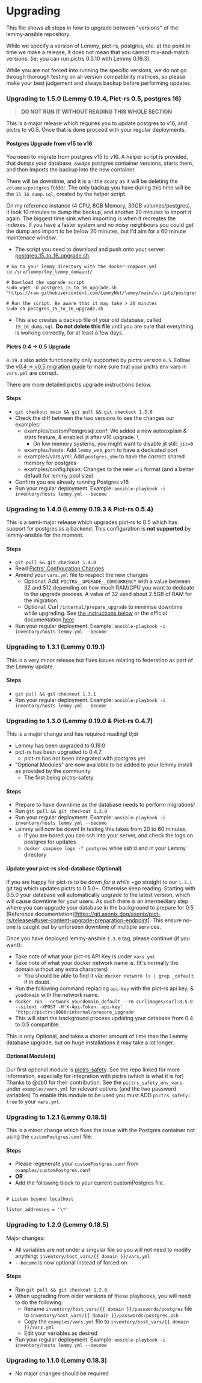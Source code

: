 # Upgrading

This file shows all steps in how to upgrade between "versions" of the lemmy-ansible repository.

While we specify a version of Lemmy, pict-rs, postgres, etc. at the point in time we make a release, it does not mean that you cannot mix-and-match versions. (ie; you can run pictrs 0.5.10 with Lemmy 0.19.3).

While you are not forced into running the specific versions, we do not go through thorough testing on all version compatibility matrices, so please make your best judgement and always backup before performing updates.

### Upgrading to 1.5.0 (Lemmy 0.19.4, Pict-rs 0.5, postgres 16)

> **DO NOT RUN IT WITHOUT READING THIS WHOLE SECTION**

This is a major release which requires you to update postgres to v16, and pictrs to v0.5. Once that is done proceed with your regular deployments.

#### Postgres Upgrade from v15 to v16

You need to migrate from postgres v15 to v16. A helper script is provided, that dumps your database, swaps postgres container versions, starts them, and then imports the backup into the new container.

There will be downtime, and it is a little scary as it will be deleting the `volumes/postgres` folder. The only backup you have during this time will be the `15_16_dump.sql`, created by the helper script.

On my reference instance (4 CPU, 8GB Memory, 30GB volumes/postgres), it took 10 minutes to dump the backup, and another 20 minutes to import it again. The biggest time sink when importing is when it recreates the indexes.
If you have a faster system and no noisy neighbours you could get the dump and import to be below 20 minutes, but I'd aim for a 60 minute maintenace window.

- The script you need to download and push onto your server: [postgres_15_to_16_upgrade.sh](https://github.com/LemmyNet/lemmy/blob/main/scripts/postgres_15_to_16_upgrade.sh).

```
# Go to your lemmy directory with the docker-compose.yml
cd /srv/lemmy/{my_lemmy_domain}/

# Download the upgrade script
sudo wget -O postgres_15_to_16_upgrade.sh "https://raw.githubusercontent.com/LemmyNet/lemmy/main/scripts/postgres_15_to_16_upgrade.sh"

# Run the script. Be aware that it may take > 20 minutes
sudo sh postgres_15_to_16_upgrade.sh
```

- This also creates a backup file of your old database, called `15_16_dump.sql`. **Do not delete this file** until you are sure that everything is working correctly, for at least a few days.

#### Pictrs 0.4 -> 0.5 Upgrade

`0.19.4` also adds functionality only supported by pictrs version `0.5`. Follow the [v0.4 -> v0.5 migration guide](https://git.asonix.dog/asonix/pict-rs.git#0-4-to-0-5-migration-guide) to make sure that your pictrs env vars in `vars.yml` are correct.

There are more detailed pictrs upgrade instructions below.

#### Steps

- `git checkout main && git pull && git checkout 1.5.0`
- Check the diff between the two versions to see the changes our examples:
  - examples/customPostgresql.conf: We added a new autoexplain & stats feature, & enabled jit after v16 upgrade. \
    - On low memory systems, you might want to disable jit still: `jit=0`
  - examples/hosts: Add `lemmy_web_port` to have a dedicated port
  - examples/vars.yml: Add `postgres_shm` to have the correct shared memory for postgres
  - examples/config.hjson: Changes to the new `uri` format (and a better default for lemmy pool size)
- Confirm you are already running Postgres v16
- Run your regular deployment. Example: `ansible-playbook -i inventory/hosts lemmy.yml --become`

### Upgrading to 1.4.0 (Lemmy 0.19.3 & Pict-rs 0.5.4)

This is a semi-major release which upgrades pict-rs to 0.5 which has support for postgres as a backend. This configuration is **not supported** by lemmy-ansible for the moment.

#### Steps

- `git pull && git checkout 1.4.0`
- Read [Pictrs' Configuration Changes](https://git.asonix.dog/asonix/pict-rs/#configuration-updates)
- Amend your `vars.yml` file to respect the new changes
  - Optional: Add: `PICTRS__UPGRADE__CONCURRENCY` with a value between 32 and 512 depending on how much RAM/CPU you want to dedicate to the upgrade process. A value of 32 used about 2.5GB of RAM for the migration.
  - Optional: Curl `/internal/prepare_upgrade` to minimise downtime while upgrading. See [the instructions below](https://github.com/LemmyNet/lemmy-ansible#update-your-pict-rs-sled-database-optional) or the official documentation [here](https://git.asonix.dog/asonix/pict-rs/releases#user-content-upgrade-preparation-endpoint)
- Run your regular deployment. Example: `ansible-playbook -i inventory/hosts lemmy.yml --become`

### Upgrading to 1.3.1 (Lemmy 0.19.1)

This is a very minor release but fixes issues relating to federation as part of the Lemmy update.

#### Steps

- `git pull && git checkout 1.3.1`
- Run your regular deployment. Example: `ansible-playbook -i inventory/hosts lemmy.yml --become`

### Upgrading to 1.3.0 (Lemmy 0.19.0 & Pict-rs 0.4.7)

This is a major change and has required reading! tl;dr

- Lemmy has been upgraded to 0.19.0
- pict-rs has been upgraded to 0.4.7
  - pict-rs has not been integrated with postgres yet
- "Optional Modules" are now available to be added to your lemmy install as provided by the community.
  - The first being pictrs-safety

#### Steps

- Prepare to have downtime as the database needs to perform migrations!
- Run `git pull && git checkout 1.3.0`
- Run your regular deployment. Example: `ansible-playbook -i inventory/hosts lemmy.yml --become`
- Lemmy will now be down! In testing this takes from 20 to 60 minutes.
  - If you are bored you can ssh into your server, and check the logs on postgres for updates
  - `docker compose logs -f postgres` while ssh'd and in your Lemmy directory

#### Update your pict-rs sled-database (Optional)

If you are happy for pict-rs to be down _for a while_ ~go straight to our `1.3.1` git tag which updates pictrs to 0.5.0~. Otherwise keep reading.
Starting with 0.5.0 your database will automatically upgrade to the latest version, which will cause downtime for your users.
As such there is an intermediary step where you can upgrade your database in the background to prepare for 0.5 (Reference documentation)[https://git.asonix.dog/asonix/pict-rs/releases#user-content-upgrade-preparation-endpoint]. This ensure no-one is caught out by unforseen downtime of multiple services.

Once you have deployed lemmy-ansible `1.3.0` tag, please continue (if you want):

- Take note of what your pict-rs API Key is under `vars.yml`
- Take note of what your docker network name is. (It's normally the domain without any extra characters)
  - You should be able to find it via: `docker network ls | grep _default` if in doubt.
- Run the following command replacing `api-key` with the pict-rs api key, & `youdomain` with the network name.
- `docker run --network yourdomain_default --rm curlimages/curl:8.5.0 --silent -XPOST -H'X-Api-Token: api-key' 'http://pictrs:8080/internal/prepare_upgrade'`
- This will start the background process updating your database from 0.4 to 0.5 compatible.

This is only Optional, and takes a shorter amount of time than the Lemmy database upgrade, but on huge installations it may take a lot longer.

#### Optional Module(s)

Our first optional module is [pictrs-safety](https://github.com/db0/pictrs-safety). See the repo linked for more information, especially for integration with pictrs (which is what it is for) Thanks to @db0 for their contribution.
See the `pictrs_safety_env_vars` under `examples/vars.yml` for relevant options (and the two password variables)
To enable this module to be used you must ADD `pictrs_safety: true` to your `vars.yml`.

### Upgrading to 1.2.1 (Lemmy 0.18.5)

This is a minor change which fixes the issue with the Postgres container not using the `customPostgres.conf` file.

#### Steps

- Please regenerate your `customPostgres.conf` from `examples/customPostgres.conf`
- **OR**
- Add the following block to your current customPostgres file.

```

# Listen beyond localhost

listen_addresses = '\*'

```

### Upgrading to 1.2.0 (Lemmy 0.18.5)

Major changes:

- All variables are not under a singular file so you will not need to modify anything: `inventory/host_vars/{{ domain }}/vars.yml`
- `--become` is now optional instead of forced on

#### Steps

- Run `git pull && git checkout 1.2.0`
- When upgrading from older versions of these playbooks, you will need to do the following:
  - Rename `inventory/host_vars/{{ domain }}/passwords/postgres` file to `inventory/host_vars/{{ domain }}/passwords/postgres.psk`
  - Copy the `examples/vars.yml` file to `inventory/host_vars/{{ domain }}/vars.yml`
  - Edit your variables as desired
- Run your regular deployment. Example: `ansible-playbook -i inventory/hosts lemmy.yml --become`

### Upgrading to 1.1.0 (Lemmy 0.18.3)

- No major changes should be required
